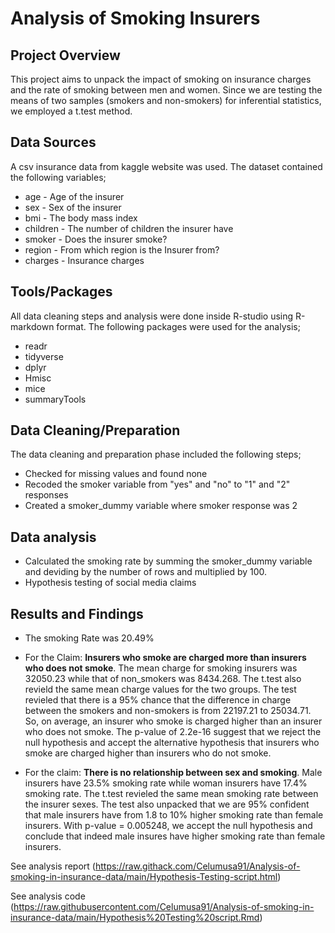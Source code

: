 # Analysis of Smoking Insurers

## Project Overview

This project aims to unpack the impact of smoking on insurance charges and the rate of smoking between men and women.
Since we are testing the means of two samples (smokers and non-smokers) for inferential statistics, we employed a t.test method.

## Data Sources

A csv insurance data from kaggle website was used. The dataset contained the following variables;
- age - Age of the insurer
- sex - Sex of the insurer
- bmi - The body mass index
- children - The number of children the insurer have
- smoker - Does the insurer smoke?
- region - From which region is the Insurer from?
- charges - Insurance charges

## Tools/Packages

All data cleaning steps and analysis were done inside R-studio using R-markdown format. The following packages were used for the analysis;
- readr
- tidyverse
- dplyr
- Hmisc
- mice
- summaryTools

## Data Cleaning/Preparation

The data cleaning and preparation phase included the following steps;
- Checked for missing values and found none
- Recoded the smoker variable from "yes" and "no" to "1" and "2" responses
- Created a smoker_dummy variable where smoker response was 2

## Data analysis
- Calculated the smoking rate by summing the smoker_dummy variable and deviding by the number of rows and multiplied by 100.
- Hypothesis testing of social media claims

## Results and Findings

- The smoking Rate was 20.49%

- For the Claim: **Insurers who smoke are charged more than insurers who does not smoke**. The mean charge for smoking insurers was 32050.23 while that of non_smokers was 8434.268.
The t.test also revield the same mean charge values for the two groups. The test revieled that there is a 95% chance that the difference in charge between the smokers and non-smokers is from 22197.21 to 25034.71. So, on average, an insurer who smoke is charged higher than an insurer who does not smoke. The p-value of 2.2e-16 suggest that we reject the null hypothesis and accept the alternative hypothesis that insurers who smoke are charged higher than insurers who do not smoke.

- For the claim: **There is no relationship between sex and smoking**. Male insurers have 23.5% smoking rate while woman insurers have 17.4% smoking rate. The t.test revieled the same mean smoking rate between the insurer sexes. The test also unpacked that we are 95% confident that male insurers have from 1.8 to 10% higher smoking rate than female insurers. With p-value = 0.005248, we accept the null hypothesis and conclude that indeed male insures have higher smoking rate than female insurers.

See analysis report (https://raw.githack.com/Celumusa91/Analysis-of-smoking-in-insurance-data/main/Hypothesis-Testing-script.html)

See analysis code (https://raw.githubusercontent.com/Celumusa91/Analysis-of-smoking-in-insurance-data/main/Hypothesis%20Testing%20script.Rmd)

